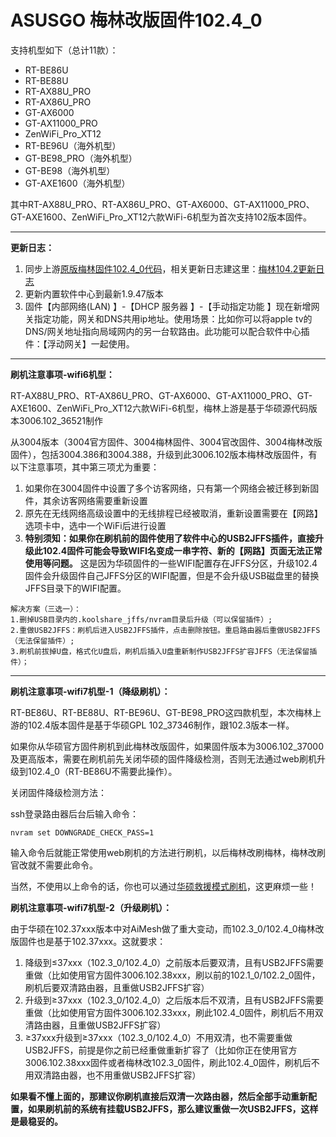 # ASUSGO 梅林改版固件102.4_0

支持机型如下（总计11款）：

- RT-BE86U
- RT-BE88U
- RT-AX88U_PRO
- RT-AX86U_PRO
- GT-AX6000
- GT-AX11000_PRO
- ZenWiFi_Pro_XT12
- RT-BE96U（海外机型）
- GT-BE98_PRO（海外机型）
- GT-BE98（海外机型）
- GT-AXE1600（海外机型）


其中RT-AX88U_PRO、RT-AX86U_PRO、GT-AX6000、GT-AX11000_PRO、GT-AXE1600、ZenWiFi_Pro_XT12六款WiFi-6机型为首次支持102版本固件。
 
------

**更新日志：**

1. 同步上游[原版梅林固件102.4_0代码](https://github.com/RMerl/asuswrt-merlin.ng)，相关更新日志建这里：[梅林104.2更新日志](https://github.com/RMerl/asuswrt-merlin.ng/blob/835d092ab03b79e61ac5b7101d215e75412a3dbb/Changelog-3006.txt#L4-L66)
2. 更新内置软件中心到最新1.9.47版本
3. 固件【内部网络(LAN) 】-【DHCP 服务器 】-【手动指定功能 】现在新增网关指定功能，网关和DNS共用ip地址。使用场景：比如你可以将apple tv的DNS/网关地址指向局域网内的另一台软路由。此功能可以配合软件中心插件：【浮动网关】一起使用。

------

**刷机注意事项-wifi6机型：**

RT-AX88U_PRO、RT-AX86U_PRO、GT-AX6000、GT-AX11000_PRO、GT-AXE1600、ZenWiFi_Pro_XT12六款WiFi-6机型，梅林上游是基于华硕源代码版本3006.102_36521制作

从3004版本（3004官方固件、3004梅林固件、3004官改固件、3004梅林改版固件），包括3004.386和3004.388，升级到此3006.102版本梅林改版固件，有以下注意事项，其中第三项尤为重要：

1. 如果你在3004固件中设置了多个访客网络，只有第一个网络会被迁移到新固件，其余访客网络需要重新设置
2. 原先在无线网络高级设置中的无线排程已经被取消，重新设置需要在【网路】选项卡中，选中一个WiFi后进行设置
3. **特别须知：如果你在刷机前的固件使用了软件中心的USB2JFFS插件，直接升级此102.4固件可能会导致WIFI名变成一串字符、新的【网路】页面无法正常使用等问题。** 这是因为华硕固件的一些WIFI配置存在JFFS分区，升级102.4固件会升级固件自己JFFS分区的WIFI配置，但是不会升级USB磁盘里的替换JFFS目录下的WIFI配置。
```
解决方案（三选一）：
1.删掉USB目录内的.koolshare_jffs/nvram目录后升级（可以保留插件）; 
2.重做USB2JFFS：刷机后进入USB2JFFS插件，点击删除按钮。重启路由器后重做USB2JFFS（无法保留插件）; 
3.刷机前拔掉U盘，格式化U盘后，刷机后插入U盘重新制作USB2JFFS扩容JFFS（无法保留插件）；
```
------

**刷机注意事项-wifi7机型-1（降级刷机）：**

RT-BE86U、RT-BE88U、RT-BE96U、GT-BE98_PRO这四款机型，本次梅林上游的102.4版本固件是基于华硕GPL 102_37346制作，跟102.3版本一样。

如果你从华硕官方固件刷机到此梅林改版固件，如果固件版本为3006.102_37000及更高版本，需要在刷机前先关闭华硕的固件降级检测，否则无法通过web刷机升级到102.4_0（RT-BE86U不需要此操作）。

关闭固件降级检测方法：

ssh登录路由器后台后输入命令：

```
nvram set DOWNGRADE_CHECK_PASS=1
```

输入命令后就能正常使用web刷机的方法进行刷机，以后梅林改刷梅林，梅林改刷官改就不需要此命令。

当然，不使用以上命令的话，你也可以通过[华硕救援模式刷机](https://www.asus.com.cn/support/faq/1000814/)，这更麻烦一些！

**刷机注意事项-wifi7机型-2（升级刷机）：**

由于华硕在102.37xxx版本中对AiMesh做了重大变动，而102.3_0/102.4_0梅林改版固件也是基于102.37xxx。这就要求：

1. 降级到≤37xxx（102.3_0/102.4_0）之前版本后要双清，且有USB2JFFS需要重做（比如使用官方固件3006.102.38xxx，刷以前的102.1_0/102.2_0固件，刷机后要双清路由器，且重做USB2JFFS扩容）
2. 升级到≥37xxx（102.3_0/102.4_0）之后版本后不双清，且有USB2JFFS需要重做（比如使用官方固件3006.102.33xxx，刷此102.4_0固件，刷机后不用双清路由器，且重做USB2JFFS扩容）
3. ≥37xxx升级到≥37xxx（102.3_0/102.4_0）不用双清，也不需要重做USB2JFFS，前提是你之前已经重做重新扩容了（比如你正在使用官方3006.102.38xxx固件或者梅林改102.3_0固件，刷此102.4_0固件，刷机后不用双清路由器，也不用重做USB2JFFS扩容）

**如果看不懂上面的，那建议你刷机直接后双清一次路由器，然后全部手动重新配置，如果刷机前的系统有挂载USB2JFFS，那么建议重做一次USB2JFFS，这样是最稳妥的。**